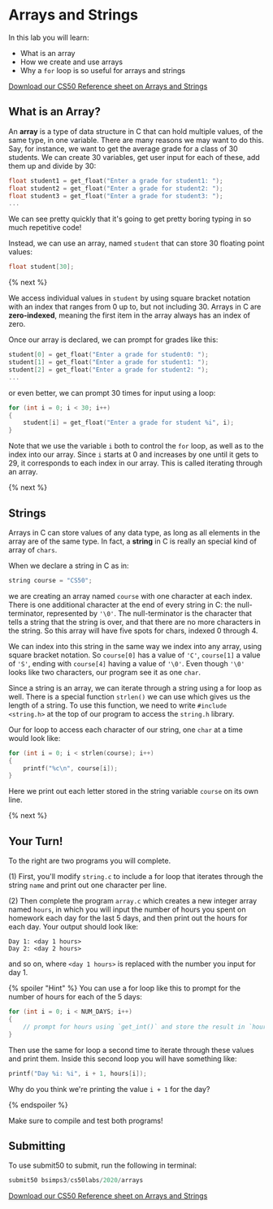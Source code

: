 # Arrays and Strings

In this lab you will learn:

- What is an array
- How we create and use arrays
- Why a `for` loop is so useful for arrays and strings

[Download our CS50 Reference sheet on Arrays and Strings](https://cs50.harvard.edu/ap/2020/assets/pdfs/arrays_and_strings.pdf)

## What is an Array?

An **array** is a type of data structure in C that can hold multiple values, of the same type, in one variable. There are many reasons we may want to do this. Say, for instance, we want to get the average grade for a class of 30 students. We can create 30 variables, get user input for each of these, add them up and divide by 30:

```c
float student1 = get_float("Enter a grade for student1: ");
float student2 = get_float("Enter a grade for student2: ");
float student3 = get_float("Enter a grade for student3: ");
...
```

We can see pretty quickly that it's going to get pretty boring typing in so much repetitive code!

Instead, we can use an array, named `student` that can store 30 floating point values:

```c
float student[30];
```

{% next %}

We access individual values in `student` by using square bracket notation with an index that ranges from 0 up to, but not including 30. Arrays in C are **zero-indexed**, meaning the first item in the array always has an index of zero.

Once our array is declared, we can prompt for grades like this:

```c
student[0] = get_float("Enter a grade for student0: ");
student[1] = get_float("Enter a grade for student1: ");
student[2] = get_float("Enter a grade for student2: ");
...
```

or even better, we can prompt 30 times for input using a loop:

```c
for (int i = 0; i < 30; i++)
{
    student[i] = get_float("Enter a grade for student %i", i);
}
```

Note that we use the variable `i` both to control the `for`  loop, as well as to the index into our array. Since `i` starts at 0 and increases by one until it gets to 29, it corresponds to each index in our array. This is called iterating through an array.

{% next %}

## Strings

Arrays in C can store values of any data type, as long as all elements in the array are of the same type. In fact, a **string** in C is really an special kind of array of `chars`.

When we declare a string in C as in:

```c
string course = "CS50";
```

we are creating an array named `course` with one character at each index. There is one additional character at the end of every string in C: the null-terminator, represented by `'\0'`. The null-terminator is the character that tells a string that the string is over, and that there are no more characters in the string. So this array will have five spots for chars, indexed 0 through 4.

We can index into this string in the same way we index into any array, using square bracket notation. So `course[0]` has a value of `'C'`, `course[1]` a value of `'S'`, ending with `course[4]` having a value of `'\0'`. Even though `'\0'` looks like two characters, our program see it as one `char`.

Since a string is an array, we can iterate through a string using a for loop as well. There is a special function `strlen()` we can use which gives us the length of a string. To use this function, we need to write `#include <string.h>` at the top of our program to access the `string.h` library.

Our for loop to access each character of our string, one `char` at a time would look like:

```c
for (int i = 0; i < strlen(course); i++)
{
    printf("%c\n", course[i]);
}
```

Here we print out each letter stored in the string variable `course` on its own line.

{% next %}

## Your Turn!

To the right are two programs you will complete. 

(1) First, you'll modify `string.c` to include a for loop that iterates through the string `name` and print out one character per line.

(2) Then complete the program `array.c` which creates a new integer array named `hours`, in which you will input the number of hours you spent on homework each day for the last 5 days, and then print out the hours for each day. Your output should look like:

```
Day 1: <day 1 hours>
Day 2: <day 2 hours>
```

and so on, where `<day 1 hours>` is replaced with the number you input for day 1.

{% spoiler "Hint" %}
You can use a for loop like this to prompt for the number of hours for each of the 5 days:

```c
for (int i = 0; i < NUM_DAYS; i++)
{
    // prompt for hours using `get_int()` and store the result in `hours[i]`
}
```

Then use the same for loop a second time to iterate through these values and print them. Inside this second loop you will have something like:

```c
printf("Day %i: %i", i + 1, hours[i]);
```

Why do you think we're printing the value `i + 1` for the day?

{% endspoiler %}

Make sure to compile and test both programs!

## Submitting

To use submit50 to submit, run the following in terminal:

```c
submit50 bsimps3/cs50labs/2020/arrays
````

[Download our CS50 Reference sheet on Arrays and Strings](https://cs50.harvard.edu/ap/2020/assets/pdfs/arrays_and_strings.pdf)
